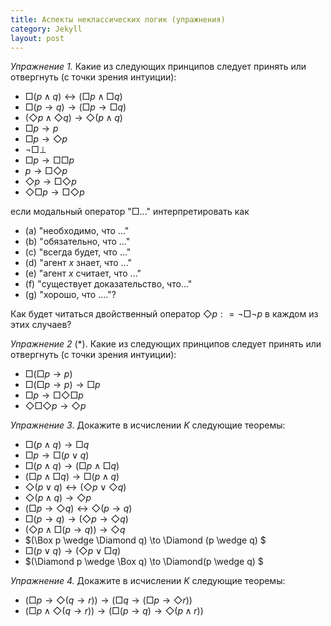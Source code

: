 ```yaml
---
title: Аспекты неклассических логик (упражнения)
category: Jekyll
layout: post
---
```


*Упражнение 1.* Какие из следующих принципов следует принять или отвергнуть (с точки зрения интуиции):
- $\Box (p \wedge q) \leftrightarrow (\Box p \wedge \Box q)$
- $\Box (p \to q) \to (\Box p \to \Box q)$
- $(\Diamond p \wedge \Diamond q) \to \Diamond (p \wedge q)$
- $\Box p \to p$
- $\Box p \to \Diamond p$
- $\neg \Box \bot$	
- $\Box p \to \Box \Box p$
- $p \to \Box \Diamond p$
- $\Diamond p \to \Box \Diamond p$
- $\Diamond \Box p \to \Box \Diamond p$

если модальный оператор "$\Box$..." интерпретировать как
- (a) "необходимо, что ..."
- (b) "обязательно, что ..."
- (с) "всегда будет, что ..."
- (d) "агент $x$ знает, что ..."
- (e) "агент $x$ считает, что ..."
- (f) "существует доказательство, что..."
- (g) "хорошо, что ...."? 

Как будет читаться двойственный оператор $\Diamond p: = \neg \Box \neg p$ в каждом из этих случаев?

*Упражнение 2* (\*). Какие из следующих принципов следует принять или отвергнуть (с точки зрения интуиции):
- $\Box (\Box p \to p)$
- $\Box (\Box p \to p) \to \Box p$
- $\Box p \to \Box \Diamond \Box p$
- $\Diamond \Box \Diamond p \to \Diamond p$

*Упражнение 3*. Докажите в исчислении $K$ следующие теоремы:
- $\Box (p \wedge q) \to \Box q$
- $\Box p \to \Box (p \vee q)$
- $\Box (p \wedge q) \to (\Box p \wedge \Box q)$
- $(\Box p \wedge \Box q) \to \Box (p \wedge q)$
- $\Diamond (p \lor q) \leftrightarrow (\Diamond p \vee \Diamond q)$
- $\Diamond (p \wedge q) \to \Diamond p$
- $(\Box p \to \Diamond q) \leftrightarrow \Diamond (p \to q)$
- $\Box (p \to q) \to (\Diamond p \to \Diamond q)$
- $(\Diamond p \wedge \Box (p \to q)) \to \Diamond q$
- $(\Box p \wedge \Diamond q) \to \Diamond (p \wedge q) $
- $\Box (p \vee q) \to (\Diamond p \vee \Box q)$ 
- $(\Diamond p \wedge \Box q) \to \Diamond(p \wedge q) $

*Упражнение 4.* Докажите в исчислении $K$ следующие теоремы:
- $(\Box p \to \Diamond (q \to r)) \to (\Box q \to (\Box p \to \Diamond r))$
- $(\Box p \wedge \Diamond (q \to r)) \to (\Box (p \to q ) \to  \Diamond (p \wedge r))$
